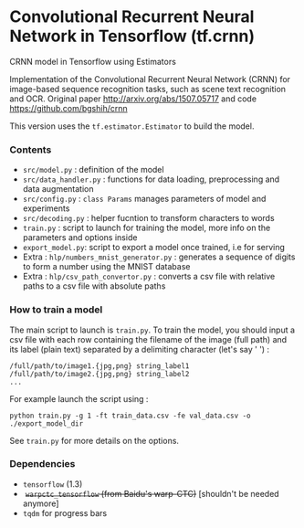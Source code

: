 # Convolutional Recurrent Neural Network in Tensorflow (tf.crnn)
CRNN model in Tensorflow using Estimators

Implementation of the Convolutional Recurrent Neural Network (CRNN) for image-based sequence recognition tasks, such as scene text recognition and OCR. 
Original paper http://arxiv.org/abs/1507.05717 and code https://github.com/bgshih/crnn

This version uses the `tf.estimator.Estimator` to build the model.

### Contents
* `src/model.py` : definition of the model
* `src/data_handler.py` : functions for data loading, preprocessing and data augmentation
* `src/config.py` : `class Params` manages parameters of model and experiments
* `src/decoding.py` : helper fucntion to transform characters to words
* `train.py` : script to launch for training the model, more info on the parameters and options inside
* `export_model.py`: script to export a model once trained, i.e for serving
* Extra : `hlp/numbers_mnist_generator.py` : generates a sequence of digits to form a number using the MNIST database
* Extra : `hlp/csv_path_convertor.py` : converts a csv file with relative paths to a csv file with absolute paths

### How to train a model
The main script to launch is `train.py`. 
To train the model, you should input a csv file with each row containing the filename of the image (full path) and its label (plain text) separated by a delimiting character (let's say ' ') :

```
/full/path/to/image1.{jpg,png} string_label1
/full/path/to/image2.{jpg,png} string_label2
...
```

For example launch the script using :
```
python train.py -g 1 -ft train_data.csv -fe val_data.csv -o ./export_model_dir
```
See `train.py` for more details on the options.

### Dependencies 
* `tensorflow` (1.3)
*  ~~`warpctc_tensorflow` (from Baidu's warp-CTC)~~ [shouldn't be needed anymore]
* `tqdm` for progress bars



